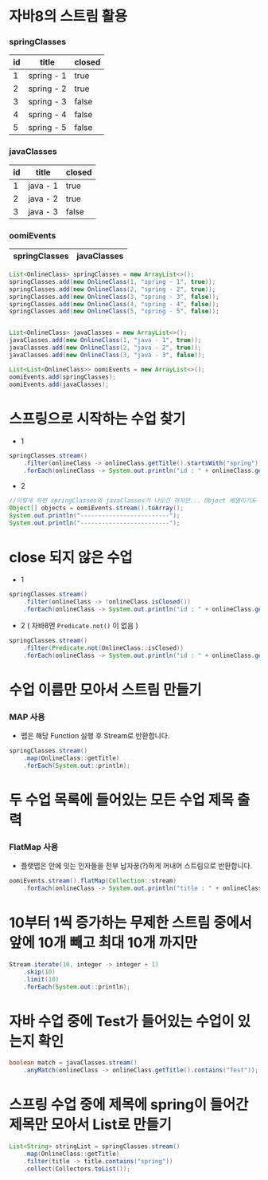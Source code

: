# 자바8의 스트림 활용



### springClasses

| id  | title      | closed |
|-----|------------|--------|
| 1   | spring - 1 | true   |
| 2   | spring - 2 | true   |
| 3   | spring - 3 | false  |
| 4   | spring - 4 | false       |
| 5   | spring - 5 | false       |

### javaClasses

| id  | title      | closed |
|-----|------------|--------|
| 1   | java - 1 | true   |
| 2   | java - 2 | true   |
| 3   | java - 3 | false  |

### oomiEvents

|   springClasses  |   javaClasses  |
|-----|-----|


```java
List<OnlineClass> springClasses = new ArrayList<>();
springClasses.add(new OnlineClass(1, "spring - 1", true));
springClasses.add(new OnlineClass(2, "spring - 2", true));
springClasses.add(new OnlineClass(3, "spring - 3", false));
springClasses.add(new OnlineClass(4, "spring - 4", false));
springClasses.add(new OnlineClass(5, "spring - 5", false));


List<OnlineClass> javaClasses = new ArrayList<>();
javaClasses.add(new OnlineClass(1, "java - 1", true));
javaClasses.add(new OnlineClass(2, "java - 2", true));
javaClasses.add(new OnlineClass(3, "java - 3", false));

List<List<OnlineClass>> oomiEvents = new ArrayList<>();
oomiEvents.add(springClasses);
oomiEvents.add(javaClasses);
```

# 스프링으로 시작하는 수업 찾기
- 1
```java
springClasses.stream()
    .filter(onlineClass -> onlineClass.getTitle().startsWith("spring"))
    .forEach(onlineClass -> System.out.println("id : " + onlineClass.getId()));
```
- 2
```java
//이렇게 하면 springClasses와 javaClasses가 나오긴 하지만... Object 배열이기도 하고 그 안에서 springClasses인 것만 찾기가 어려워..
Object[] objects = oomiEvents.stream().toArray();
System.out.println("-------------------------");
System.out.println("-------------------------");
```

# close 되지 않은 수업
- 1
```java
springClasses.stream()
    .filter(onlineClass -> !onlineClass.isClosed())
    .forEach(onlineClass -> System.out.println("id : " + onlineClass.getId()));
```
- 2 ( 자바8엔 `Predicate.not()` 이 없음 )
```java 
springClasses.stream()
    .filter(Predicate.not(OnlineClass::isClosed))
    .forEach(onlineClass -> System.out.println("id : " + onlineClass.getId()));

```

# 수업 이름만 모아서 스트림 만들기
### MAP 사용
 - 맵은 해당 Function 실행 후 Stream<T>로 반환합니다.
```java
springClasses.stream()
    .map(OnlineClass::getTitle)
    .forEach(System.out::println);
```

# 두 수업 목록에 들어있는 모든 수업 제목 출력
### FlatMap 사용
 - 플랫맵은 안에 잇는 인자들을 전부 납자꿍(?)하게 꺼내어 스트림으로 반환합니다.

```java
oomiEvents.stream().flatMap(Collection::stream)
    .forEach(onlineClass -> System.out.println("title : " + onlineClass.getTitle()));
```

# 10부터 1씩 증가하는 무제한 스트림 중에서 앞에 10개 빼고 최대 10개 까지만

```java
Stream.iterate(10, integer -> integer + 1)
    .skip(10)
    .limit(10)
    .forEach(System.out::println);
```

# 자바 수업 중에 Test가 들어있는 수업이 있는지 확인

```java
boolean match = javaClasses.stream()
    .anyMatch(onlineClass -> onlineClass.getTitle().contains("Test"));
```

# 스프링 수업 중에 제목에 spring이 들어간 제목만 모아서 List로 만들기

```java
List<String> stringList = springClasses.stream()
    .map(OnlineClass::getTitle)
    .filter(title -> title.contains("spring"))
    .collect(Collectors.toList());
```
